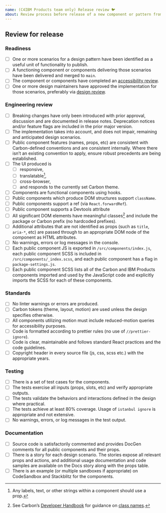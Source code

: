 ```yaml
---
name: (C4IBM Products team only) Release review 🐦
about: Review process before release of a new component or pattern from Canary
---
```


## Review for release

### Readiness

- [ ] One or more scenarios for a design pattern have been identified as a
      useful unit of functionality to publish.
- [ ] A functioning component or components delivering those scenarios have been
      delivered and merged to `main`.
- [ ] The component or components have completed an
      [accessibility review](https://github.com/carbon-design-system/ibm-products/blob/main/.github/ISSUE_TEMPLATE/accessibilty-review.md).
- [ ] One or more design maintainers have approved the implementation for those
      scenarios, preferably via
      [design review](https://github.com/carbon-design-system/ibm-products/blob/main/.github/ISSUE_TEMPLATE/design-review.md).

### Engineering review

- [ ] Breaking changes have only been introduced with prior approval, discussion
      and are documented in release notes. Deprecation notices and/or feature
      flags are included in the prior major version.
- [ ] The implementation takes into account, and does not impair, remaining and
      anticipated design scenarios.
- [ ] Public component features (names, props, etc) are consistent with
      Carbon-defined conventions and are consistent internally. Where there
      isn’t an existing convention to apply, ensure robust precedents are being
      established.
- [ ] The UI produced is
  - [ ] responsive,
  - [ ] translatable[^1],
  - [ ] cross-browser,
  - [ ] and responds to the currently set Carbon theme.
- [ ] Components are functional components using hooks.
- [ ] Public components which produce DOM structures support `className`.
- [ ] Public components support a ref (via `React.forwardRef`).
- [ ] Public component supports a Devtools attribute
- [ ] All significant DOM elements have meaningful classes[^2] and include the
      package or Carbon prefix (no hardcoded prefixes).
- [ ] Additional attributes that are not identified as props (such as `title`,
      `aria-*`, etc) are passed through to an appropriate DOM node of the
      component as HTML attributes.
- [ ] No warnings, errors or log messages in the console.
- [ ] Each public component JS is exported in `/src/components/index.js`, each
      public component SCSS is included in `/src/components/_index.scss`, and
      each public component has a flag in `package-settings.js`.
- [ ] Each public component SCSS lists all of the Carbon and IBM Products
      components imported and used by the JavaScript code and explicitly imports
      the SCSS for each of these components.

### Standards

- [ ] No linter warnings or errors are produced.
- [ ] Carbon tokens (theme, layout, motion) are used unless the design specifies
      otherwise.
- [ ] All components utilizing motion must include reduced-motion queries for
      accessibility purposes.
- [ ] Code is formatted according to prettier rules (no use of
      `//prettier-ignore`).
- [ ] Code is clear, maintainable and follows standard React practices and the
      code guidelines.
- [ ] Copyright header in every source file (js, css, scss etc.) with the
      appropriate years.

### Testing

- [ ] There is a set of test cases for the components.
- [ ] The tests exercise all inputs (props, slots, etc) and verify appropriate
      outputs.
- [ ] The tests validate the behaviors and interactions defined in the design
      where practical.
- [ ] The tests achieve at least 80% coverage. Usage of `istanbul ignore` is
      appropriate and not extensive.
- [ ] No warnings, errors, or log messages in the test output.

### Documentation

- [ ] Source code is satisfactorily commented and provides DocGen comments for
      all public components and their props.
- [ ] There is a story for each design scenario. The stories expose all relevant
      props and actions, and additional usage documentation and code samples are
      available on the Docs story along with the props table.
- [ ] There is an example (or multiple sandboxes if appropriate) on CodeSandbox
      and Stackblitz for the components.

[^1]: Any labels, text, or other strings within a component should use a prop.

[^2]:
    See Carbon’s
    [Developer Handbook](https://github.com/carbon-design-system/carbon/blob/main/.github/CONTRIBUTING.md)
    for guidance on
    [class names](https://github.com/carbon-design-system/carbon/blob/main/docs/developer-handbook.md#class-names).
